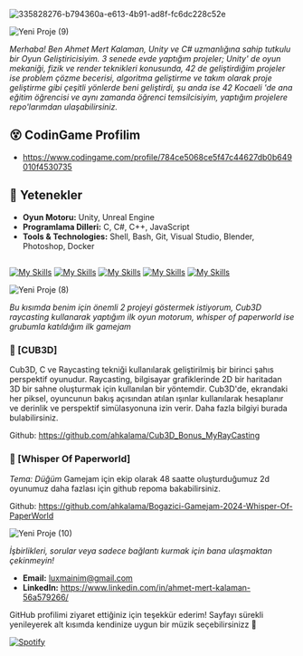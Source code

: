 
![335828276-b794360a-e613-4b91-ad8f-fc6dc228c52e](https://github.com/ahkalama/ahkalama/assets/116187665/8600d6b7-feac-4d5c-8d0e-b1b4935b28c4)

![Yeni Proje (9)](https://github.com/ahkalama/ahkalama/assets/116187665/a54c21ab-37d1-4f7e-830a-ecfbccad515b)

*Merhaba! Ben Ahmet Mert Kalaman, Unity ve C# uzmanlığına sahip tutkulu bir Oyun Geliştiricisiyim. 3 senede evde yaptığım projeler; Unity' de oyun mekaniği, fizik ve render teknikleri konusunda, 42 de geliştirdiğim projeler ise problem çözme becerisi, algoritma geliştirme ve takım olarak proje geliştirme gibi çeşitli yönlerde beni geliştirdi, şu anda ise 42 Kocaeli 'de ana eğitim öğrencisi ve aynı zamanda öğrenci temsilcisiyim, yaptığım projelere repo'larımdan ulaşabilirsiniz.*

## 😵 CodinGame Profilim
- https://www.codingame.com/profile/784ce5068ce5f47c44627db0b649010f4530735

## 🔧 Yetenekler
- **Oyun Motoru:** Unity, Unreal Engine
- **Programlama Dilleri:** C, C#, C++, JavaScript
- **Tools & Technologies:** Shell, Bash, Git, Visual Studio, Blender, Photoshop, Docker


##
[![My Skills](https://skillicons.dev/icons?i=c,cs,cpp&perline=3)](https://skillicons.dev)
[![My Skills](https://skillicons.dev/icons?i=docker,git,github&perline=3)](https://skillicons.dev)
[![My Skills](https://skillicons.dev/icons?i=linkedin,vim,wordpress&perline=3)](https://skillicons.dev)
[![My Skills](https://skillicons.dev/icons?i=sublime,unity,unreal&perline=3)](https://skillicons.dev)
[![My Skills](https://skillicons.dev/icons?i=vscode,ps,js&perline=3)](https://skillicons.dev)

![Yeni Proje (8)](https://github.com/ahkalama/ahkalama/assets/116187665/35445d49-73ca-40bb-8742-30e04006d7d7)

*Bu kısımda benim için önemli 2 projeyi göstermek istiyorum, Cub3D raycasting kullanarak yaptığım ilk oyun motorum, whisper of paperworld ise grubumla katıldığım ilk gamejam*

### 🚀 [CUB3D]

Cub3D, C ve Raycasting tekniği kullanılarak geliştirilmiş bir birinci şahıs perspektif oyunudur. Raycasting, bilgisayar grafiklerinde 2D bir haritadan 3D bir sahne oluşturmak için kullanılan bir yöntemdir. Cub3D'de, ekrandaki her piksel, oyuncunun bakış açısından atılan ışınlar kullanılarak hesaplanır ve derinlik ve perspektif simülasyonuna izin verir. Daha fazla bilgiyi burada bulabilirsiniz.

Github: https://github.com/ahkalama/Cub3D_Bonus_MyRayCasting

### 🚀 [Whisper Of Paperworld]

*Tema: Düğüm* Gamejam için ekip olarak 48 saatte oluşturduğumuz 2d oyunumuz daha fazlası için github repoma bakabilirsiniz.

Github: https://github.com/ahkalama/Bogazici-Gamejam-2024-Whisper-Of-PaperWorld


![Yeni Proje (10)](https://github.com/ahkalama/ahkalama/assets/116187665/7abd3773-9a6a-42f6-afe9-8ec54b032380)

*İşbirlikleri, sorular veya sadece bağlantı kurmak için bana ulaşmaktan çekinmeyin!*

- **Email:** luxmainim@gmail.com
- **LinkedIn:** https://www.linkedin.com/in/ahmet-mert-kalaman-56a579266/

GitHub profilimi ziyaret ettiğiniz için teşekkür ederim! Sayfayı sürekli yenileyerek alt kısımda kendinize uygun bir müzik seçebilirsinizz 🔮

[![Spotify](https://novatorem.bgstatic.vercel.app/api/spotify)](https://open.spotify.com/intl-tr/track/1PHvwEhB9EUajUKTTIc5Vs)

